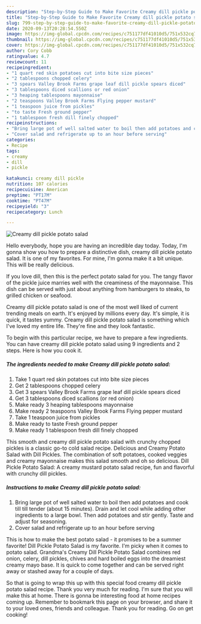 ```yaml
---
description: "Step-by-Step Guide to Make Favorite Creamy dill pickle potato salad"
title: "Step-by-Step Guide to Make Favorite Creamy dill pickle potato salad"
slug: 799-step-by-step-guide-to-make-favorite-creamy-dill-pickle-potato-salad
date: 2020-09-13T20:28:54.550Z
image: https://img-global.cpcdn.com/recipes/c751177df41010d5/751x532cq70/creamy-dill-pickle-potato-salad-recipe-main-photo.jpg
thumbnail: https://img-global.cpcdn.com/recipes/c751177df41010d5/751x532cq70/creamy-dill-pickle-potato-salad-recipe-main-photo.jpg
cover: https://img-global.cpcdn.com/recipes/c751177df41010d5/751x532cq70/creamy-dill-pickle-potato-salad-recipe-main-photo.jpg
author: Cory Cobb
ratingvalue: 4.7
reviewcount: 11
recipeingredient:
- "1 quart red skin potatoes cut into bite size pieces"
- "2 tablespoons chopped celery"
- "3 spears Valley Brook Farms grape leaf dill pickle spears diced"
- "3 tablespoons diced scallions or red onion"
- "3 heaping tablespoons mayonnaise"
- "2 teaspoons Valley Brook Farms Flying pepper mustard"
- "1 teaspoon juice from pickles"
- "to taste Fresh ground pepper"
- "1 tablespoon fresh dill finely chopped"
recipeinstructions:
- "Bring large pot of well salted water to boil then add potatoes and cook till till tender (about 15 minutes). Drain and let cool while adding other ingredients to a large bowl. Then add potatoes and stir gently. Taste and adjust for seasoning."
- "Cover salad and refrigerate up to an hour before serving"
categories:
- Recipe
tags:
- creamy
- dill
- pickle

katakunci: creamy dill pickle 
nutrition: 107 calories
recipecuisine: American
preptime: "PT17M"
cooktime: "PT47M"
recipeyield: "3"
recipecategory: Lunch

---
```



![Creamy dill pickle potato salad](https://img-global.cpcdn.com/recipes/c751177df41010d5/751x532cq70/creamy-dill-pickle-potato-salad-recipe-main-photo.jpg)

Hello everybody, hope you are having an incredible day today. Today, I'm gonna show you how to prepare a distinctive dish, creamy dill pickle potato salad. It is one of my favorites. For mine, I'm gonna make it a bit unique. This will be really delicious.

If you love dill, then this is the perfect potato salad for you. The tangy flavor of the pickle juice marries well with the creaminess of the mayonnaise. This dish can be served with just about anything from hamburgers to steaks, to grilled chicken or seafood.

Creamy dill pickle potato salad is one of the most well liked of current trending meals on earth. It's enjoyed by millions every day. It's simple, it is quick, it tastes yummy. Creamy dill pickle potato salad is something which I've loved my entire life. They're fine and they look fantastic.


To begin with this particular recipe, we have to prepare a few ingredients. You can have creamy dill pickle potato salad using 9 ingredients and 2 steps. Here is how you cook it.

<!--inarticleads1-->

##### The ingredients needed to make Creamy dill pickle potato salad:

1. Take 1 quart red skin potatoes cut into bite size pieces
1. Get 2 tablespoons chopped celery
1. Get 3 spears Valley Brook Farms grape leaf dill pickle spears diced
1. Get 3 tablespoons diced scallions (or red onion)
1. Make ready 3 heaping tablespoons mayonnaise
1. Make ready 2 teaspoons Valley Brook Farms Flying pepper mustard
1. Take 1 teaspoon juice from pickles
1. Make ready to taste Fresh ground pepper
1. Make ready 1 tablespoon fresh dill finely chopped


This smooth and creamy dill pickle potato salad with crunchy chopped pickles is a classic go-to cold salad recipe. Delicious and Creamy Potato Salad with Dill Pickles. The combination of soft potatoes, cooked veggies and creamy mayonnaise makes this salad smooth and oh so delicious. Dill Pickle Potato Salad: A creamy mustard potato salad recipe, fun and flavorful with crunchy dill pickles. 

<!--inarticleads2-->

##### Instructions to make Creamy dill pickle potato salad:

1. Bring large pot of well salted water to boil then add potatoes and cook till till tender (about 15 minutes). Drain and let cool while adding other ingredients to a large bowl. Then add potatoes and stir gently. Taste and adjust for seasoning.
1. Cover salad and refrigerate up to an hour before serving


This is how to make the best potato salad - it promises to be a summer favorite! Dill Pickle Potato Salad is my favorite. I&#39;m picky when it comes to potato salad. Grandma&#39;s Creamy Dill Pickle Potato Salad combines red onion, celery, dill pickles, chives and hard boiled eggs into the dreamiest creamy mayo base. It is quick to come together and can be served right away or stashed away for a couple of days. 

So that is going to wrap this up with this special food creamy dill pickle potato salad recipe. Thank you very much for reading. I'm sure that you will make this at home. There is gonna be interesting food at home recipes coming up. Remember to bookmark this page on your browser, and share it to your loved ones, friends and colleague. Thank you for reading. Go on get cooking!
